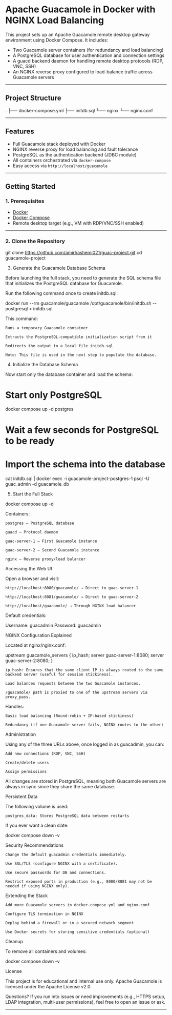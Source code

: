 # Apache Guacamole in Docker with NGINX Load Balancing

This project sets up an Apache Guacamole remote desktop gateway environment using Docker Compose. It includes:

- Two Guacamole server containers (for redundancy and load balancing)
- A PostgreSQL database for user authentication and connection settings
- A guacd backend daemon for handling remote desktop protocols (RDP, VNC, SSH)
- An NGINX reverse proxy configured to load-balance traffic across Guacamole servers

---

## Project Structure

.
├── docker-compose.yml
├── initdb.sql
└── nginx
└── nginx.conf


---

##  Features

- Full Guacamole stack deployed with Docker
- NGINX reverse proxy for load balancing and fault tolerance
- PostgreSQL as the authentication backend (JDBC module)
- All containers orchestrated via `docker-compose`
- Easy access via `http://localhost/guacamole`

---

##  Getting Started

### 1. Prerequisites

- [Docker](https://docs.docker.com/get-docker/)
- [Docker Compose](https://docs.docker.com/compose/install/)
- Remote desktop target (e.g., VM with RDP/VNC/SSH enabled)

---

### 2. Clone the Repository


git clone https://github.com/amirhashemi021/guac-project.git
cd guacamole-project

3. Generate the Guacamole Database Schema

Before launching the full stack, you need to generate the SQL schema file that initializes the PostgreSQL database for Guacamole.

Run the following command once to create initdb.sql:

docker run --rm guacamole/guacamole /opt/guacamole/bin/initdb.sh --postgresql > initdb.sql

This command:

    Runs a temporary Guacamole container

    Extracts the PostgreSQL-compatible initialization script from it

    Redirects the output to a local file initdb.sql

    Note: This file is used in the next step to populate the database.

4. Initialize the Database Schema

Now start only the database container and load the schema:

# Start only PostgreSQL
docker compose up -d postgres

# Wait a few seconds for PostgreSQL to be ready

# Import the schema into the database
cat initdb.sql | docker exec -i guacamole-project-postgres-1 psql -U guac_admin -d guacamole_db

5. Start the Full Stack

docker compose up -d

Containers:

    postgres — PostgreSQL database

    guacd — Protocol daemon

    guac-server-1 — First Guacamole instance

    guac-server-2 — Second Guacamole instance

    nginx — Reverse proxy/load balancer

Accessing the Web UI

Open a browser and visit:

    http://localhost:8080/guacamole/ → Direct to guac-server-1

    http://localhost:8081/guacamole/ → Direct to guac-server-2

    http://localhost/guacamole/ → Through NGINX load balancer

Default credentials:

Username: guacadmin
Password: guacadmin

NGINX Configuration Explained

Located at nginx/nginx.conf:

upstream guacamole_servers {
    ip_hash;
    server guac-server-1:8080;
    server guac-server-2:8080;
}

    ip_hash: Ensures that the same client IP is always routed to the same backend server (useful for session stickiness).

    Load balances requests between the two Guacamole instances.

    /guacamole/ path is proxied to one of the upstream servers via proxy_pass.

Handles:

    Basic load balancing (Round-robin + IP-based stickiness)

    Redundancy (if one Guacamole server fails, NGINX routes to the other)

Administration

Using any of the three URLs above, once logged in as guacadmin, you can:

    Add new connections (RDP, VNC, SSH)

    Create/delete users

    Assign permissions

All changes are stored in PostgreSQL, meaning both Guacamole servers are always in sync since they share the same database.

Persistent Data

The following volume is used:

    postgres_data: Stores PostgreSQL data between restarts

If you ever want a clean slate:

docker compose down -v

Security Recommendations

    Change the default guacadmin credentials immediately.

    Use SSL/TLS (configure NGINX with a certificate).

    Use secure passwords for DB and connections.

    Restrict exposed ports in production (e.g., 8080/8081 may not be needed if using NGINX only).

Extending the Stack

    Add more Guacamole servers in docker-compose.yml and nginx.conf

    Configure TLS termination in NGINX

    Deploy behind a firewall or in a secured network segment

    Use Docker secrets for storing sensitive credentials (optional)

Cleanup

To remove all containers and volumes:

docker compose down -v

License

This project is for educational and internal use only. Apache Guacamole is licensed under the Apache License v2.0.

Questions?
If you run into issues or need improvements (e.g., HTTPS setup, LDAP integration, multi-user permissions), feel free to open an issue or ask.


---

